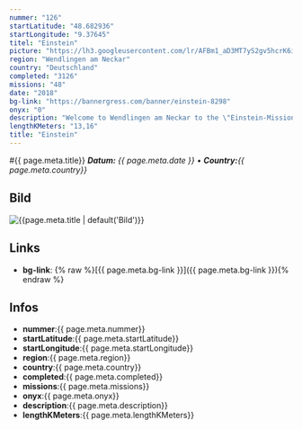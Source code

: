 ```yaml
---
nummer: "126"
startLatitude: "48.682936"
startLongitude: "9.37645"
titel: "Einstein"
picture: "https://lh3.googleusercontent.com/lr/AFBm1_aD3MT7yS2gv5hcrK6ikDJFeR4JHd6VBXBHAWyGQIlTOyyS82cFrQibwEhQS3ZTN1CQm76BTrvxlRr3kc3yRRsTXWMf1G9T6GB2o5_-u_TN7Yr9kurUW4SOjNNESoZIEVIbvHGBEGw79S1jZNZxwSOzkN69KtbBFLko4CcscRMhgjvD-jm_qly-IYunB_Tf-Ft_ZsAt0iXDl0LJ4kfux57RP2iC-ox6R2Gr1YClo8ppEfUgcpOaYSNBrLgO8AbZNxEX230Vn_WcNaVicIzm4O1BI4l34oKEQYxX_jatGe4SdTcr_IxLIMfswlyfz6Hjf85u6G1w8l6N4hZMueWxIRJK-u3NgnZRn03YmJB5Y4KhGvehaGVvxp9MHQMaRqhwlqS-hnNYqUuVNnoJr6Toj_DL0-dxAWxiKfU8uLytpTBd7q2sN-4GGpwmAvwVinCMx82Rn5Ro_v5iruolyEJ25WOfux-EDl194aBbb060vw7abgP73vULRNngL36LyAaWxlrpX1rSGvoLX2NmpNXNm3_YHWlzV950mCYsnFtWZgw6U7V9T9JCNsRE-ix33bKIDzFlemmyj_amZq-XAmbDLESKyVeD-rDChDehDOwuxqWMCWkyX8fPB0eCwzk4Szoc1djj4JjvQZNxlxR5WWR_5VuEoY1TUjqxm88KoXITv0mfUXxuFnyN3oy_JJqZnZ0VDaX-od8IB2eXiBJLl4qUfUOrRUtdGaQdQw_91rjdVw-aDTFHrjbxCwVvCkpDgYdyNxSiPpP7epjxQLOqanWZnaNRJDTknLeqfFU8RpoyBezJLE_EIEg6VbTNauLqAJp60A1HlhxNS7MAGMBKkPlj58c3cKgoTNeqEyDN"
region: "Wendlingen am Neckar"
country: "Deutschland"
completed: "3126"
missions: "48"
date: "2018"
bg-link: "https://bannergress.com/banner/einstein-8298"
onyx: "0"
description: "Welcome to Wendlingen am Neckar to the \"Einstein-Mission\" at the beautiful small lake \"Hüttensee\". Have fun on fast laps around the lake. The final result is an image of Albert Einstein."
lengthKMeters: "13,16"
title: "Einstein"
---
```


#{{ page.meta.title}}
_**Datum:** {{ page.meta.date }} • **Country:**{{ page.meta.country}}_

## Bild
![{{page.meta.title | default('Bild')}}]({{page.meta.picture}})

## Links
- **bg-link**: {% raw %}[{{ page.meta.bg-link }}]({{ page.meta.bg-link }}){% endraw %}

## Infos
- **nummer**:{{ page.meta.nummer}}
- **startLatitude**:{{ page.meta.startLatitude}}
- **startLongitude**:{{ page.meta.startLongitude}}
- **region**:{{ page.meta.region}}
- **country**:{{ page.meta.country}}
- **completed**:{{ page.meta.completed}}
- **missions**:{{ page.meta.missions}}
- **onyx**:{{ page.meta.onyx}}
- **description**:{{ page.meta.description}}
- **lengthKMeters**:{{ page.meta.lengthKMeters}}


